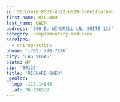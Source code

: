 ```yaml
---
id: 56cb3e70-8532-4b22-b529-330e1fbefb9b
first_name: RICHARD
last_name: OWEN
address: '500 E. WINDMILL LN, SUITE 115'
category: complementary-medicine
services:
  - chiropractors
phone: '(702) 778-7186'
city: 'LAS VEGAS'
state: NV
zip: '89123'
title: 'RICHARD OWEN'
_geoloc:
  lng: -115.14848
  lat: 36.026532
---
```

